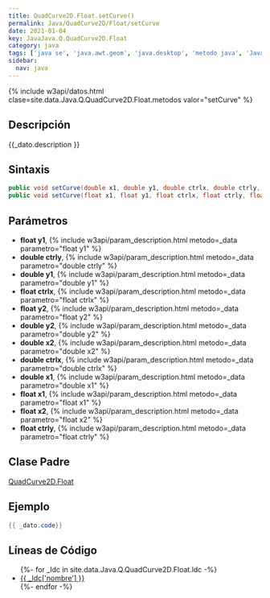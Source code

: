 ```yaml
---
title: QuadCurve2D.Float.setCurve()
permalink: Java/QuadCurve2D/Float/setCurve
date: 2021-01-04
key: JavaJava.Q.QuadCurve2D.Float
category: java
tags: ['java se', 'java.awt.geom', 'java.desktop', 'metodo java', 'Java 1.2']
sidebar: 
  nav: java
---
```


{% include w3api/datos.html clase=site.data.Java.Q.QuadCurve2D.Float.metodos valor="setCurve" %}

## Descripción
{{_dato.description }}

## Sintaxis
~~~java
public void setCurve(double x1, double y1, double ctrlx, double ctrly, double x2, double y2)
public void setCurve(float x1, float y1, float ctrlx, float ctrly, float x2, float y2)
~~~

## Parámetros
* **float y1**,  {% include w3api/param_description.html metodo=_data parametro="float y1" %}
* **double ctrly**,  {% include w3api/param_description.html metodo=_data parametro="double ctrly" %}
* **double y1**,  {% include w3api/param_description.html metodo=_data parametro="double y1" %}
* **float ctrlx**,  {% include w3api/param_description.html metodo=_data parametro="float ctrlx" %}
* **float y2**,  {% include w3api/param_description.html metodo=_data parametro="float y2" %}
* **double y2**,  {% include w3api/param_description.html metodo=_data parametro="double y2" %}
* **double x2**,  {% include w3api/param_description.html metodo=_data parametro="double x2" %}
* **double ctrlx**,  {% include w3api/param_description.html metodo=_data parametro="double ctrlx" %}
* **double x1**,  {% include w3api/param_description.html metodo=_data parametro="double x1" %}
* **float x1**,  {% include w3api/param_description.html metodo=_data parametro="float x1" %}
* **float x2**,  {% include w3api/param_description.html metodo=_data parametro="float x2" %}
* **float ctrly**,  {% include w3api/param_description.html metodo=_data parametro="float ctrly" %}

## Clase Padre
[QuadCurve2D.Float](/Java/QuadCurve2D/Float/)

## Ejemplo
~~~java
{{ _dato.code}}
~~~

## Líneas de Código
<ul>
{%- for _ldc in site.data.Java.Q.QuadCurve2D.Float.ldc -%}
   <li>
       <a href="{{_ldc['url'] }}">{{ _ldc['nombre'] }}</a>
   </li>
{%- endfor -%}
</ul>
